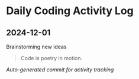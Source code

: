 # Daily Coding Activity Log

## 2024-12-01

Brainstorming new ideas

> Code is poetry in motion.

*Auto-generated commit for activity tracking*
